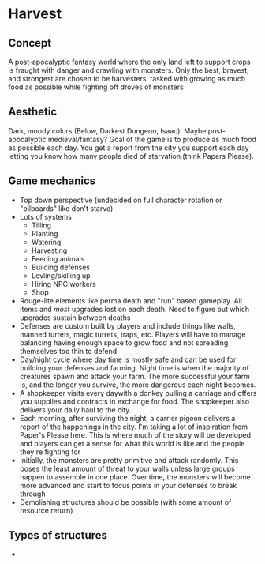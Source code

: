 # Harvest
## Concept
A post-apocalyptic fantasy world where the only land left to support crops is fraught with danger and crawling with monsters. Only the best, bravest, and strongest are chosen to be harvesters, tasked with growing as much food as possible while fighting off droves of monsters

## Aesthetic
Dark, moody colors (Below, Darkest Dungeon, Isaac). Maybe post-apocalyptic medieval/fantasy? Goal of the game is to produce as much food as possible each day. You get a report from the city you support each day letting you know how many people died of starvation (think Papers Please).

## Game mechanics
- Top down perspective (undecided on full character rotation or "bilboards" like don't starve)
- Lots of systems
	- Tilling
	- Planting
	- Watering
	- Harvesting
	- Feeding animals
	- Building defenses
	- Levling/skilling up
	- Hiring NPC workers
	- Shop
- Rouge-lite elements like perma death and "run" based gameplay. All items and _most_ upgrades lost on each death. Need to figure out which upgrades sustain between deaths
- Defenses are custom built by players and include things like walls, manned turrets, magic turrets, traps, etc. Players will have to manage balancing having enough space to grow food and not spreading themselves too thin to defend
- Day/night cycle where day time is mostly safe and can be used for building your defenses and farming. Night time is when the majority of creatures spawn and attack your farm. The more successful your farm is, and the longer you survive, the more dangerous each night becomes.
- A shopkeeper visits every daywith a donkey pulling a carriage and offers you supplies and contracts in exchange for food. The shopkeeper also delivers your daily haul to the city.
- Each morning, after surviving the night, a carrier pigeon delivers a report of the happenings in the city. I'm taking a lot of inspiration from Paper's Please here. This is where much of the story will be developed and players can get a sense for what this world is like and the people they're fighting for
- Initially, the monsters are pretty primitive and attack randomly. This poses the least amount of threat to your walls unless large groups happen to assemble in one place. Over time, the monsters will become more advanced and start to focus points in your defenses to break through
- Demolishing structures should be possible (with some amount of resource return)

## Types of structures
- 